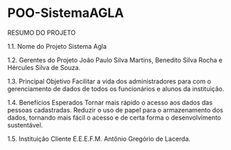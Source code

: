 # POO-SistemaAGLA

RESUMO DO PROJETO

1.1. Nome do Projeto
      Sistema Agla

1.2. Gerentes do Projeto
      João Paulo Silva Martins, Benedito Silva Rocha e Hércules Silva de Souza.

1.3. Principal Objetivo
      Facilitar a vida dos administradores para com o gerenciamento de dados de todos os funcionários e alunos da instituição.

1.4. Benefícios Esperados
      Tornar mais rápido o acesso aos dados das pessoas cadastradas.
      Reduzir o uso de papel para o armazenamento dos dados, tornando mais fácil o acesso e de certa forma o desenvolvimento sustentável.

1.5. Instituição Cliente
      E.E.E.F.M. Antônio Gregório de Lacerda.

      
      
